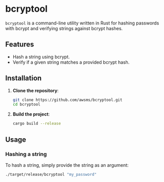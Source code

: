 # bcryptool

`bcryptool` is a command-line utility written in Rust for hashing passwords with bcrypt and verifying strings against bcrypt hashes.

## Features

- Hash a string using bcrypt.
- Verify if a given string matches a provided bcrypt hash.

## Installation

1. **Clone the repository**:
    ```sh
    git clone https://github.com/awsms/bcryptool.git
    cd bcryptool
    ```

2. **Build the project**:
    ```sh
    cargo build --release
    ```

## Usage

### Hashing a string

To hash a string, simply provide the string as an argument:

```sh
./target/release/bcryptool "my_password"
